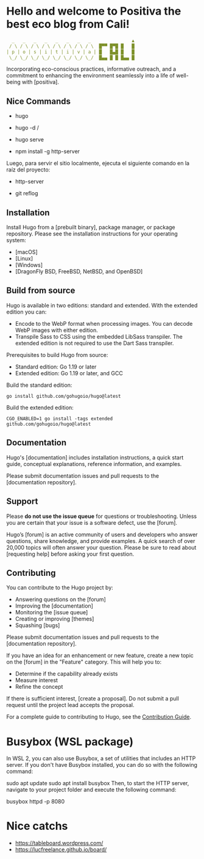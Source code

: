 # Hello and welcome to Positiva the best eco blog from Cali!

```YAML
  _   _   _   _   _   _   _   _               ▲
 / \ / \ / \ / \ / \ / \ / \ / \  █▀▀ █▀█ █   █
| p | o | s | i | t | i | v | a | █   █▄█ █   █
 \_/ \_/ \_/ \_/ \_/ \_/ \_/ \_/  █▄▄ █ █ █▄▄ █
```

Incorporating eco-conscious practices, informative outreach, and a commitment to enhancing the environment seamlessly into a life of well-being with [positiva].

## Nice Commands

- hugo

- hugo -d /

- hugo serve

- npm install -g http-server

Luego, para servir el sitio localmente, ejecuta el siguiente comando en la raíz del proyecto:

- http-server

- git reflog

## Installation

Install Hugo from a [prebuilt binary], package manager, or package repository. Please see the installation instructions for your operating system:

- [macOS]
- [Linux]
- [Windows]
- [DragonFly BSD, FreeBSD, NetBSD, and OpenBSD]

## Build from source

Hugo is available in two editions: standard and extended. With the extended edition you can:

- Encode to the WebP format when processing images. You can decode WebP images with either edition.
- Transpile Sass to CSS using the embedded LibSass transpiler. The extended edition is not required to use the Dart Sass transpiler.

Prerequisites to build Hugo from source:

- Standard edition: Go 1.19 or later
- Extended edition: Go 1.19 or later, and GCC

Build the standard edition:

```text
go install github.com/gohugoio/hugo@latest
```

Build the extended edition:

```text
CGO_ENABLED=1 go install -tags extended github.com/gohugoio/hugo@latest
```

## Documentation

Hugo's [documentation] includes installation instructions, a quick start guide, conceptual explanations, reference information, and examples.

Please submit documentation issues and pull requests to the [documentation repository].

## Support

Please **do not use the issue queue** for questions or troubleshooting. Unless you are certain that your issue is a software defect, use the [forum].

Hugo’s [forum] is an active community of users and developers who answer questions, share knowledge, and provide examples. A quick search of over 20,000 topics will often answer your question. Please be sure to read about [requesting help] before asking your first question.

## Contributing

You can contribute to the Hugo project by:

- Answering questions on the [forum]
- Improving the [documentation]
- Monitoring the [issue queue]
- Creating or improving [themes]
- Squashing [bugs]

Please submit documentation issues and pull requests to the [documentation repository].

If you have an idea for an enhancement or new feature, create a new topic on the [forum] in the "Feature" category. This will help you to:

- Determine if the capability already exists
- Measure interest
- Refine the concept

If there is sufficient interest, [create a proposal]. Do not submit a pull request until the project lead accepts the proposal.

For a complete guide to contributing to Hugo, see the [Contribution Guide](CONTRIBUTING.md).

# Busybox (WSL package)

In WSL 2, you can also use Busybox, a set of utilities that includes an HTTP server. If you don't have Busybox installed, you can do so with the following command:

sudo apt update
sudo apt install busybox
Then, to start the HTTP server, navigate to your project folder and execute the following command:

busybox httpd -p 8080

# Nice catchs

- https://tableboard.wordpress.com/
- https://lucfreelance.github.io/board/
